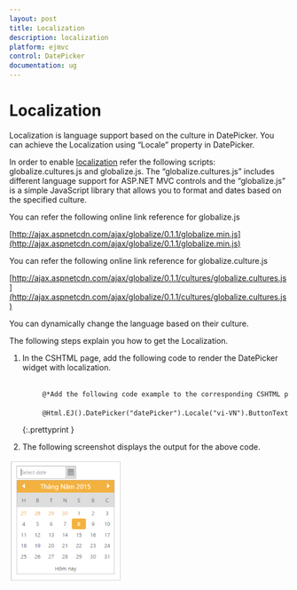 ```yaml
---
layout: post
title: Localization
description: localization
platform: ejmvc
control: DatePicker
documentation: ug
---
```


# Localization

Localization is language support based on the culture in DatePicker. You can achieve the Localization using “Locale” property in DatePicker.

In order to enable [localization](http://help.syncfusion.com/ug/js/default.htm) refer the following scripts: globalize.cultures.js and globalize.js. The “globalize.cultures.js” includes different language support for ASP.NET MVC controls and the “globalize.js” is a simple JavaScript library that allows you to format and dates based on the specified culture.

You can refer the following online link reference for globalize.js

[http://ajax.aspnetcdn.com/ajax/globalize/0.1.1/globalize.min.js](http://ajax.aspnetcdn.com/ajax/globalize/0.1.1/globalize.min.js)

You can refer the following online link reference for globalize.culture.js

[http://ajax.aspnetcdn.com/ajax/globalize/0.1.1/cultures/globalize.cultures.js](http://ajax.aspnetcdn.com/ajax/globalize/0.1.1/cultures/globalize.cultures.js)

You can dynamically change the language based on their culture.

The following steps explain you how to get the Localization.

1. In the CSHTML page, add the following code to render the DatePicker widget with localization.


   ~~~ html

		@*Add the following code example to the corresponding CSHTML page to render DatePicker widget with customized localization*@

		@Html.EJ().DatePicker("datePicker").Locale("vi-VN").ButtonText("Hôm nay")

   ~~~
   {:.prettyprint }


2.  The following screenshot displays the output for the above code.



![](Localization_images/Localization_img1.png)

